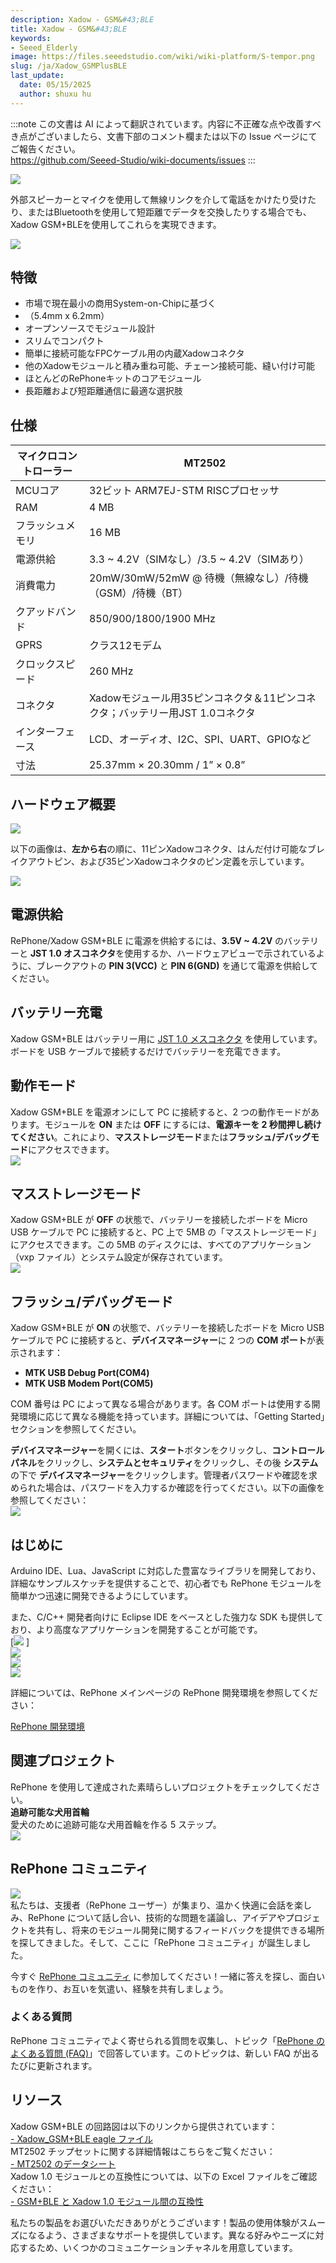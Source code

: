 ```yaml
---
description: Xadow - GSM&#43;BLE
title: Xadow - GSM&#43;BLE
keywords:
- Seeed_Elderly
image: https://files.seeedstudio.com/wiki/wiki-platform/S-tempor.png
slug: /ja/Xadow_GSMPlusBLE
last_update:
  date: 05/15/2025
  author: shuxu hu
---
```

:::note
この文書は AI によって翻訳されています。内容に不正確な点や改善すべき点がございましたら、文書下部のコメント欄または以下の Issue ページにてご報告ください。  
https://github.com/Seeed-Studio/wiki-documents/issues
:::

![](https://files.seeedstudio.com/wiki/Xadow_GSM-BLE/image/Xadow_GSM%2BBLE_shangjiatu.JPG)

外部スピーカーとマイクを使用して無線リンクを介して電話をかけたり受けたり、またはBluetoothを使用して短距離でデータを交換したりする場合でも、Xadow GSM+BLEを使用してこれらを実現できます。

<!-- RePhoneキットCreateの中心として、Xadow GSM+BLEは強力なSystem-On-Chip（SOC）MT2502を基盤としており、GSM、GPRS、Bluetooth（v4.0および2.1デュアルモード）などの豊富な通信プロトコルを提供します。850/900/1800/1900MHzのクアッドバンドをサポートしており、世界中のどのGSMネットワークにも対応しています。2G Nano SIMカードを挿入するだけで、セルラー接続でデバイスを強化できます。 -->

[![](https://files.seeedstudio.com/wiki/Seeed-WiKi/docs/images/get_one_now.png)](https://www.seeedstudio.com/depot/Xadow-GSM-BLE-p-2560.html?cPath=84_120)  


## 特徴  

- 市場で現在最小の商用System-on-Chipに基づく  
- （5.4mm x 6.2mm）  
- オープンソースでモジュール設計  
- スリムでコンパクト  
- 簡単に接続可能なFPCケーブル用の内蔵Xadowコネクタ  
- 他のXadowモジュールと積み重ね可能、チェーン接続可能、縫い付け可能  
- ほとんどのRePhoneキットのコアモジュール  
- 長距離および短距離通信に最適な選択肢  

## 仕様  

| マイクロコントローラー | MT2502                                                                                  |
|-------------------------|----------------------------------------------------------------------------------------|
| MCUコア                | 32ビット ARM7EJ-STM RISCプロセッサ                                                     |
| RAM                    | 4 MB                                                                                    |
| フラッシュメモリ        | 16 MB                                                                                   |
| 電源供給                | 3.3 ~ 4.2V（SIMなし）/3.5 ~ 4.2V（SIMあり）                                              |
| 消費電力                | 20mW/30mW/52mW @ 待機（無線なし）/待機（GSM）/待機（BT）                                |
| クアッドバンド          | 850/900/1800/1900 MHz                                                                   |
| GPRS                   | クラス12モデム                                                                          |
| クロックスピード        | 260 MHz                                                                                 |
| コネクタ                | Xadowモジュール用35ピンコネクタ＆11ピンコネクタ；バッテリー用JST 1.0コネクタ              |
| インターフェース        | LCD、オーディオ、I2C、SPI、UART、GPIOなど                                               |
| 寸法                   | 25.37mm × 20.30mm / 1” × 0.8”                                                           |  

## ハードウェア概要  
![](https://files.seeedstudio.com/wiki/Xadow_GSM-BLE/image/Xadow_GSM%2BBLE_Overview.png) 

 
以下の画像は、**左から右**の順に、11ピンXadowコネクタ、はんだ付け可能なブレイクアウトピン、および35ピンXadowコネクタのピン定義を示しています。  

![](https://files.seeedstudio.com/wiki/Xadow_GSM-BLE/image/Xadow-connector-Pin-definitions-06.jpg)  

## 電源供給  
RePhone/Xadow GSM+BLE に電源を供給するには、**3.5V ~ 4.2V** のバッテリーと **JST 1.0 オスコネクタ**を使用するか、ハードウェアビューで示されているように、ブレークアウトの **PIN 3(VCC)** と **PIN 6(GND)** を通じて電源を供給してください。  

## バッテリー充電  
Xadow GSM+BLE はバッテリー用に [JST 1.0 メスコネクタ](https://www.seeedstudio.com/depot/index.php?main_page=opl_info&opl_id=555) を使用しています。ボードを USB ケーブルで接続するだけでバッテリーを充電できます。  

## 動作モード  
Xadow GSM+BLE を電源オンにして PC に接続すると、2 つの動作モードがあります。モジュールを **ON** または **OFF** にするには、**電源キーを 2 秒間押し続けてください**。これにより、**マスストレージモード**または**フラッシュ/デバッグモード**にアクセスできます。  
![](https://files.seeedstudio.com/wiki/Xadow_GSM-BLE/image/Operating_mode.png)  

## マスストレージモード  
Xadow GSM+BLE が **OFF** の状態で、バッテリーを接続したボードを Micro USB ケーブルで PC に接続すると、PC 上で 5MB の「マスストレージモード」にアクセスできます。この 5MB のディスクには、すべてのアプリケーション（vxp ファイル）とシステム設定が保存されています。  
![](https://files.seeedstudio.com/wiki/Xadow_GSM-BLE/image/Mass_Storage_Mode.png)  

## フラッシュ/デバッグモード  
Xadow GSM+BLE が **ON** の状態で、バッテリーを接続したボードを Micro USB ケーブルで PC に接続すると、**デバイスマネージャー**に 2 つの **COM ポート**が表示されます：  

- **MTK USB Debug Port(COM4)**  
- **MTK USB Modem Port(COM5)**  

COM 番号は PC によって異なる場合があります。各 COM ポートは使用する開発環境に応じて異なる機能を持っています。詳細については、「Getting Started」セクションを参照してください。  

**デバイスマネージャー**を開くには、**スタート**ボタンをクリックし、**コントロールパネル**をクリックし、**システムとセキュリティ**をクリックし、その後 **システム**の下で **デバイスマネージャー**をクリックします。管理者パスワードや確認を求められた場合は、パスワードを入力するか確認を行ってください。以下の画像を参照してください：  
![](https://files.seeedstudio.com/wiki/Xadow_GSM-BLE/image/Check_ports.png)  

## はじめに  
Arduino IDE、Lua、JavaScript に対応した豊富なライブラリを開発しており、詳細なサンプルスケッチを提供することで、初心者でも RePhone モジュールを簡単かつ迅速に開発できるようにしています。  

また、C/C++ 開発者向けに Eclipse IDE をベースとした強力な SDK も提供しており、より高度なアプリケーションを開発することが可能です。  
[![](https://files.seeedstudio.com/wiki/Xadow_GSM-BLE/image/Arduino_IDE-17.png)  ]  
[![](https://files.seeedstudio.com/wiki/Xadow_GSM-BLE/image/Eclipse_IDE-13.png) ](https://www.seeedstudio.com/wiki/Eclipse_IDE_for_RePhone_Kit)   
[![](https://files.seeedstudio.com/wiki/Xadow_GSM-BLE/image/Lua-14.png)](https://www.seeedstudio.com/wiki/Lua_for_RePhone#Use_Lua_Shellt)  
[![](https://files.seeedstudio.com/wiki/Xadow_GSM-BLE/image/JS-15.png) ](https://www.seeedstudio.com/wiki/JavaScript_for_RePhone)  

詳細については、RePhone メインページの RePhone 開発環境を参照してください：  

[
RePhone 開発環境](https://wiki.seeedstudio.com/ja/RePhone/#development-environment)  

## 関連プロジェクト  
RePhone を使用して達成された素晴らしいプロジェクトをチェックしてください。  
**追跡可能な犬用首輪**  
愛犬のために追跡可能な犬用首輪を作る 5 ステップ。  
[![](https://files.seeedstudio.com/wiki/Xadow_GSM-BLE/image/450px-Dog_Collar.png.jpeg)  ](https://www.seeedstudio.com/recipe/424-rephone-traceable-dog-collar.html)  

## RePhone コミュニティ  
[![](https://files.seeedstudio.com/wiki/Xadow_GSM-BLE/image/300px-RePhone_Community-2.png) ](http://forum.seeedstudio.com/viewforum.php?f=71&sid=b70f8138c89becf7701260bb41faf9f4)  
私たちは、支援者（RePhone ユーザー）が集まり、温かく快適に会話を楽しみ、RePhone について話し合い、技術的な問題を議論し、アイデアやプロジェクトを共有し、将来のモジュール開発に関するフィードバックを提供できる場所を探してきました。そして、ここに「RePhone コミュニティ」が誕生しました。

今すぐ [RePhone コミュニティ](https://community.seeedstudio.com/discover.html?t=rephone) に参加してください！一緒に答えを探し、面白いものを作り、お互いを気遣い、経験を共有しましょう。

### よくある質問  
RePhone コミュニティでよく寄せられる質問を収集し、トピック「[RePhone のよくある質問 (FAQ)](https://community.seeedstudio.com/topic_detail.html?id=5170#p23753)」で回答しています。このトピックは、新しい FAQ が出るたびに更新されます。

## リソース  
Xadow GSM+BLE の回路図は以下のリンクから提供されています：  
[- Xadow_GSM+BLE eagle ファイル](https://files.seeedstudio.com/wiki/Xadow_GSM-BLE/resource/Xadow_GSM%2BBLE.rar)  
MT2502 チップセットに関する詳細情報はこちらをご覧ください：  
[- MT2502 のデータシート](https://files.seeedstudio.com/wiki/Xadow_GSM-BLE/resource/Datasheet_for_MT2502.rar)  
Xadow 1.0 モジュールとの互換性については、以下の Excel ファイルをご確認ください：  
[- GSM+BLE と Xadow 1.0 モジュール間の互換性](https://files.seeedstudio.com/wiki/Xadow_GSM-BLE/resource/Compatibility_between_GSM%2BBLE_and_Xadow_1.0_modules.xlsx)

私たちの製品をお選びいただきありがとうございます！製品の使用体験がスムーズになるよう、さまざまなサポートを提供しています。異なる好みやニーズに対応するため、いくつかのコミュニケーションチャネルを用意しています。

<div class="button_tech_support_container">
<a href="https://forum.seeedstudio.com/" class="button_forum"></a> 
<a href="https://www.seeedstudio.com/contacts" class="button_email"></a>
</div>

<div class="button_tech_support_container">
<a href="https://discord.gg/eWkprNDMU7" class="button_discord"></a> 
<a href="https://github.com/Seeed-Studio/wiki-documents/discussions/69" class="button_discussion"></a>
</div>